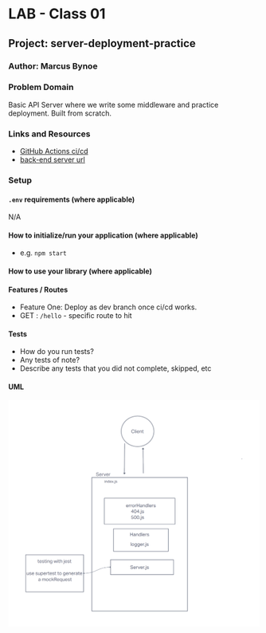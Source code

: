 # LAB - Class 01

## Project: server-deployment-practice

### Author: Marcus Bynoe

### Problem Domain

Basic API Server where we write some middleware and practice deployment. Built from scratch.

### Links and Resources

- [GitHub Actions ci/cd](https://github.com/marcusbynoe/server-deployment-practice/actions/runs/4169443959/jobs/7217409366)
- [back-end server url](http://xyz.com)


### Setup

#### `.env` requirements (where applicable)

N/A


#### How to initialize/run your application (where applicable)

- e.g. `npm start`

#### How to use your library (where applicable)

#### Features / Routes

- Feature One: Deploy as dev branch once ci/cd works.
- GET : `/hello` - specific route to hit

#### Tests

- How do you run tests?
- Any tests of note?
- Describe any tests that you did not complete, skipped, etc

#### UML

![Lab-01 UML](assets/401-Lab01.png)
